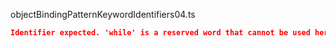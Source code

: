 objectBindingPatternKeywordIdentifiers04.ts
```json
Identifier expected. 'while' is a reserved word that cannot be used here.
```
